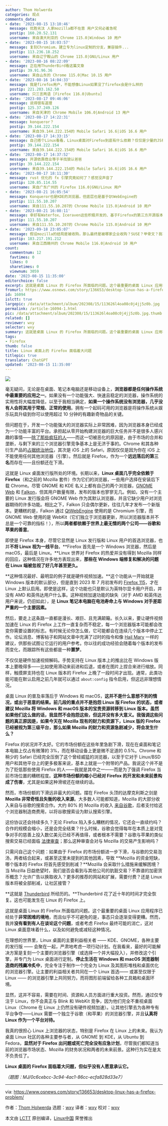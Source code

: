 ```yaml
---
author: Thom Holwerda
categories: 观点
comments_data:
- date: '2023-08-15 13:10:46'
  message: 优胜劣汰 人家mozilla都不在意 用户又何必着急呢
  postip: 160.20.52.131
  username: 来自澳大利亚的 Chrome 115.0|Windows 10 用户
- date: '2023-08-15 18:03:57'
  message: 复刻Chromium，建立专为linux定制的分支，兼容插件...
  postip: 113.236.18.252
  username: 来自辽宁鞍山的 Chrome 115.0|GNU/Linux 用户
- date: '2023-08-16 08:22:09'
  message: 正在用ThunderBird看这篇文章
  postip: 39.91.96.36
  username: 来自山东的 Chrome 115.0|Mac 10.15 用户
- date: '2023-08-16 14:04:33'
  message: 我是firefox用户，不能想像Linux如果没了firefox会是什么样的
  postip: 221.203.162.50
  username: 只三言两语 [Firefox 116.0|Ubuntu]
- date: '2023-08-17 09:46:06'
  message: 说得很有道理
  postip: 125.37.249.126
  username: 来自天津的 Chrome Mobile 106.0|Android 13 用户
- date: '2023-08-17 14:22:31'
  message: konqueror？
  postip: 39.144.222.154
  username: 来自39.144.222.154的 Mobile Safari 16.6|iOS 16.6 用户
- date: '2023-08-17 14:33:15'
  message: 自己搭个Linux看看，Linux桌面对Firefox到底有什么依赖？仅仅是少量的JS相关包依赖gecko。至于Mozllia倒了后怎么办，建议参考mysql、ffmpeg、xfree86。事实上，Mozllia已经倒过一次了：Netscape
  postip: 39.144.222.154
  username: 来自39.144.222.154的 Mobile Safari 16.6|iOS 16.6 用户
- date: '2023-08-17 14:37:52'
  message: 开源依靠商业等于羊找狼认爸爸
  postip: 39.144.222.154
  username: 来自39.144.222.154的 Mobile Safari 16.6|iOS 16.6 用户
- date: '2023-08-17 18:11:30'
  message: rust 优化的 fx 引擎究竟如何了？感觉没声音了
  postip: 120.85.114.55
  username: 来自广东广州的 Firefox 116.0|GNU/Linux 用户
- date: '2023-08-21 16:05:54'
  message: Konqueror也是KDE的浏览器，但底层也是基于QtWebEngine的
  postip: 111.55.10.207
  username: 来自111.55.10.207的 Chrome Mobile 115.0|Android 10 用户
- date: '2023-08-21 16:08:11'
  message: 幸好有Waterfox、Iceraven这些积极开发的、基于Firefox的第三方开源版本，起码多一种选择，还比官方Firefox更流畅
  postip: 111.55.10.207
  username: 来自111.55.10.207的 Chrome Mobile 115.0|Android 10 用户
- date: '2023-09-18 23:05:07'
  message: 假设mozilla的结局是被收购，那么最终是被哪家企业收购？SUSE？甲骨文？我不知道。
  postip: 183.217.191.212
  username: 来自江西赣州的 Chrome Mobile 116.0|Android 10 用户
count:
  commentnum: 12
  favtimes: 0
  likes: 0
  sharetimes: 0
  viewnum: 3059
date: '2023-08-15 11:35:00'
editorchoice: false
excerpt: 这就是桌面 Linux 的 Firefox 所面临的问题。这个最重要的桌面 Linux 应用程序已经处于非常困难的境地，而且似乎不可避免的是，事态只会逐渐变得更糟。
fromurl: https://www.osnews.com/story/136653/desktop-linux-has-a-firefox-problem/
id: 16094
islctt: true
largepic: /data/attachment/album/202308/15/113626l4oa08c0j4jj5z0b.jpg
permalink: /article-16094-1.html
pic: /data/attachment/album/202308/15/113626l4oa08c0j4jj5z0b.jpg.thumb.jpg
related: []
reviewer: wxy
selector: wxy
summary: 这就是桌面 Linux 的 Firefox 所面临的问题。这个最重要的桌面 Linux 应用程序已经处于非常困难的境地，而且似乎不可避免的是，事态只会逐渐变得更糟。
tags:
- Firefox
thumb: false
title: Linux 桌面上的 Firefox 面临着大问题
titlepic: true
translator: ChatGPT
updated: '2023-08-15 11:35:00'
---
```


![](/data/attachment/album/202308/15/113626l4oa08c0j4jj5z0b.jpg)


毫无疑问，无论是在桌面、笔记本电脑还是移动设备上，**浏览器都是任何操作系统中最重要的应用之一**。如果没有一个功能强大、快速且稳定的浏览器，操作系统的实用性将大幅度降低，以至于我相当确定，**如果一个操作系统没有浏览器，几乎没有人会将其用于常规、正常的使用**。拥有一个起码可用的浏览器是将操作系统从娱乐玩具升级到你可以使用超过 10 分钟的有趣新奇物品的关键。


但问题在于，开发一个功能强大的浏览器实际上非常困难，因为浏览器本身已经成为一个功能丰富的平台。承担起从零开始构建浏览器的巨大任务并不是很多人感兴趣的事情——[除了那些疯狂的人](https://www.ladybird.dev/)——而这一切被恶化的原因是，由于市场的合并和垄断，与剩下来的三个浏览器引擎竞争基本上是无济于事的。Chrome 和其各种衍生产品的[占据统治地位](https://gs.statcounter.com/browser-market-share)，其次是 iOS 上的 Safari，原因仅仅是因为你在 iOS 上不能使用任何其他浏览器（引擎）。然后就是 Firefox，作为一个**远远落后的第三名**而存在——且份额还在下滑。


这就是 Linux 桌面发行版所处的环境。长期以来，**Linux 桌面几乎完全依赖于 Firefox**（和之前的 Mozilla 套件）作为它们的浏览器，一些用户选择在安装后下载 Chrome。尽管 GNOME 和 KDE 名义上都有自己的两个浏览器，[GNOME Web](https://wiki.gnome.org/Apps/Web) 和 [Falkon](https://www.falkon.org/)，但其用户数量有限，发布的版本也寥寥无几。例如，没有一个主要的 Linux 发行版会将 GNOME Web 作为其默认浏览器，并且它缺少用户对浏览器期待的许多功能。相比之下，Falkon 只会偶尔更新，往往几年才发布一个新版本。更糟糕的是，Falkon 通过 [QtWebEngine](https://wiki.qt.io/QtWebEngine) 使用的是 Chromium 引擎，而 GNOME Web 使用的是 WebKit（它们独立于浏览器更新，所以浏览器版本并不总是一个可靠的指标！），所以**两者都依赖于世界上最无情的两个公司——谷歌和苹果的善意**。


即使是 Firefox 本身，尽管它显然是 Linux 发行版和 Linux 用户的首选浏览器，也并**不将 Linux 视为一线平台**。**Firefox 首先是一个 Windows 浏览器，然后是 macOS，最后是 Linux。**Linux 世界对 Firefox 的热爱并没有得到 Mozilla 同样的回应，这种情况在许多地方表现出来，**那些在 Windows 端修复和解决的问题在 Linux 端被忽视了好几年甚至更久。**


**这种情况最好、最明显的例子就是硬件视频加速。**这个功能从一开始就是 Windows 版本的默认部分，但是直到 2023 年 7 月初发布的 [Firefox 115](https://www.omgubuntu.co.uk/2023/07/firefox-115-intel-gpu-video-decoding-on-linux)，才在 Linux 上默认启用。即使是这样，这个功能也只是默认为英特尔显卡用户开启，并没有 AMD 和英伟达用户什么事。这种视频加速功能的缺失（对于 AMD 和英伟达用户来说，仍旧如此），是 **Linux 笔记本电脑在电池寿命上与 Windows 对手差距严重的一个主要因素。**


然后，要走上这条路一直都是漫长、艰巨、且充满颠簸。长久以来，要让硬件视频加速在 Linux 的 Firefox 上工作一直复杂而不稳定，每一个浏览器版本可能都会改变你需要设置的标志。有时候无论你怎么做，它可能都会在连续几个版本中停止工作。论坛消息、博客帖子和网站文章中充满了过时的指令和像 [Hail Mary](https://en.wikipedia.org/wiki/Hail_Mary) 一样的建议，供那些试图让它运行的用户参考。你以往的成功经验会随着每个版本的发布而变化，而跟踪所有这些都是一种**噩梦**。


不仅仅是硬件加速视频解码。手势支持在 Linux 版本上的推出比在 Windows 版本上要晚得多——比如使用滑动来前进和后退，或者在图片上捏合来进行缩放。同样，触摸屏支持也在 Linux 版本的 Firefox 上晚了一段时间才出现。通常，此类功能可能在默认启用之前几年就可以通过 `about:config` 指令启用，但这远非理想情况。


桌面 Linux 的普及率落后于 Windows 和 macOS，**这并不是什么意想不到的情况，或出于恶意的结果。**前几段的重点并不是抱怨 Linux 版 Firefox 的状态，或者建议 Mozilla 将 Windows 和 macOS 版本的宝贵资源转移到 Linux 版本。虽然如果他们这么做的话，我显然不会抱怨这些，但这并没有多大意义。我强调这些问题的真正原因是，如果今天在 Mozilla 现有的财力和资源下，Linux 版的 Firefox 已经被视为第三级平台，那么**如果 Mozilla 的财力和资源急剧减少，将会发生什么？**


Firefox 的状况并不太好。它的市场份额在这些年里急剧下滑，现在在桌面和笔记本电脑上仅占有微薄的 3%，而在移动设备上更是微不足道的 0.5%。Chrome 和稍少的 Safari 已经完全压倒了这个曾经威猛的浏览器，以至于它对于 Linux/BSD 用户和其他平台上的更多极客来说，基本上就是一个附带的产品。我说这个并不是为了贬低那些使用 Firefox 的人——我就是其中之一——而是为了强调 Firefox 当前市场位置的糟糕程度。**这种市场份额的缩小已经对 Firefox 的开发和未来前景构成了伤害**，尤其是如果这种滑坡还在继续的话。


然而，市场份额的下滑远非最大的问题。摆在 Firefox 头顶的达摩克利斯之剑是 **Mozilla 非常奇怪且失衡的收入来源**。大多数人可能都知道，Mozilla 的大部分收入来自与谷歌的搜索合作。大约 80% 的 Mozilla 的收入 [来自谷歌](https://www.bloomberg.com/news/newsletters/2023-05-05/why-google-keeps-paying-mozilla-s-firefox-even-as-chrome-dominates)，后者支付给这个浏览器制造商费用，以将谷歌搜索设为默认搜索引擎。


这份协议还会持续多久？无论 Firefox 陷入多么糟糕的情况，它还会一直续约吗？合作的规模会缩小，还是会完全结束？什么时候，谷歌会觉得每年在本质上是对竞争对手的慈善上投入数亿美元已经不再值得，或者根本不需要？谷歌与苹果的类似搜索交易已经面临 [法律审查](https://www.businessinsider.com/google-apple-search-deal-doj-antitrust-suit-2020-10?op=1&r=US&IR=T)；那么这种审查会对与 Mozilla 的交易产生影响吗？


只需问自己这个问题：如果由于 Firefox 的市场份额进一步下滑，与谷歌的交易泡汤，两者结合起来，或甚至这里未提到的其他因素，导致 **Mozilla 的资金短缺，哪个版本的 Firefox 将首先感受到削减？**Mozilla 会采取什么措施来缓解困境？当 Mozilla 日益绝望时，我们是否会看到与其他公司的肮脏交易？不靠谱的加密货币概念？允许广告以换取收入？更多的推荐的网站和扩展，需要付费？还是 Linux 版本将被全部削减，让社区接管？


**这就是 [Thunderbird](https://www.osnews.com/story/26159/mozilla-to-cease-development-on-thunderbird/) 所经历的。**Thunderbird 花了近十年的时间才完全恢复。这也可能发生在 Linux 的 Firefox 上。


这就是桌面 Linux 的 Firefox 所面临的问题。这个最重要的桌面 Linux 应用程序已经处于**非常困难的境地**，而且似乎不可避免的是，事态只会逐渐变得更糟。然而，我并**没有看到有人在谈论这个问题**，或者考虑 Firefox 最终可能的消亡，这对 Linux 桌面意味着什么，以及如何避免或减轻这种情况。


在理想的世界里，Linux 桌面的主要利益相关者 —— KDE、GNOME，各种主要的发行版 —— 会聚在一起，严肃地考虑一项行动计划。在我看来，最好的可能解决方案是复刻一个主要的浏览器引擎（或选择一个并大幅投入），并修改这个引擎，并专门为 Linux 桌面进行定制。**停止生活在 Windows 和 macOS 浏览器制造商的残羹冷炙中**，完全专注于制作一个完全为 Linux 及其图形堆栈和桌面优化的浏览器引擎。让主要的利益相关者共同在一个 Linux 首选—— 或甚至仅限于 Linux —— 的浏览器引擎上共同努力，而将图形前端留给各种工具箱和桌面环境。


显然，这并不容易，需要在时间、资源和人员方面进行重大投资。然而，通过仅专注于 Linux，你不会真正与 Blink 和 WebKit 竞争，因为他们完全不重视桌面 Linux（Chrome 在 Linux 上仍然没有硬件视频加速）。让其他引擎去为各种专有平台争夺——Linux 需要一个独立于谷歌（和苹果）的浏览器引擎，并且**认真将 Linux 作为一个平台对待。**


我真的很担心 Linux 上浏览器的状态，特别是 Firefox 在 Linux 上的未来。我认为桌面 Linux 社区的各种主要参与者，从 GNOME 到 KDE，从 Ubuntu 到 Fedora，**显然对于 Firefox 出问题或死亡完全没有应急计划**，尽管我们都知道当前的浏览器市场状态、Mozilla 的财务状况和两者的未来前景。这种行为实在是太不负责任了。


**Linux 桌面的 Firefox 面临着大问题，但似乎没有人愿意承认它。**


*（题图：MJ/0c6cebcc-3c94-4ac1-86cc-ecfa828d33e7）*




---


via: <https://www.osnews.com/story/136653/desktop-linux-has-a-firefox-problem/> 


作者：[Thom Holwerda](https://www.osnews.com/story/author/thom-holwerda/) 选题：[wxy](https://github.com/wxy) 译者：[wxy](https://github.com/wxy) 校对：[wxy](https://github.com/wxy)


本文由 [LCTT](https://github.com/LCTT/TranslateProject) 原创编译，[Linux中国](/article-16092-1.html) 荣誉推出